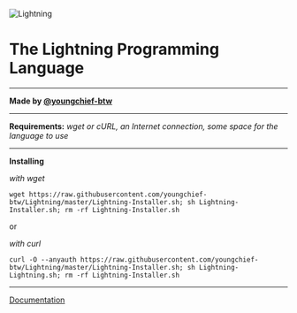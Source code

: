 ![Lightning](https://cdn.glitch.com/project-avatar/2563f767-8afe-48a3-94a2-d141fd24395c.png)

# The Lightning Programming Language

---

**Made by [@youngchief-btw](https://github.com/youngchief-btw)**

---

**Requirements:** _wget or cURL, an Internet connection, some space for the language to use_

---

**Installing**

_with wget_

```Shell
wget https://raw.githubusercontent.com/youngchief-btw/Lightning/master/Lightning-Installer.sh; sh Lightning-Installer.sh; rm -rf Lightning-Installer.sh
```

or

_with curl_

```Shell
curl -O --anyauth https://raw.githubusercontent.com/youngchief-btw/Lightning/master/Lightning-Installer.sh; sh Lightning-Lightning.sh; rm -rf Lightning-Installer.sh
```

---

[Documentation](/docs/)
